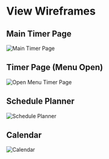 # View Wireframes

## Main Timer Page

![Main Timer Page](http://i.imgur.com/MMef5p1.png)

## Timer Page (Menu Open)

![Open Menu Timer Page](http://i.imgur.com/fvoRer3.png)

## Schedule Planner

![Schedule Planner](http://i.imgur.com/VDAuRdy.png)

## Calendar

![Calendar](http://i.imgur.com/HZkSf0H.png)